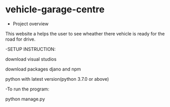 # vehicle-garage-centre
- Project overview

  
This website a helps the user to see wheather there vehicle is ready for the road for drive.

-SETUP INSTRUCTION:

download visual studios

download packages djano and npm

python with latest version(python 3.7.0 or above)
  
-To run the program:

  python manage.py
